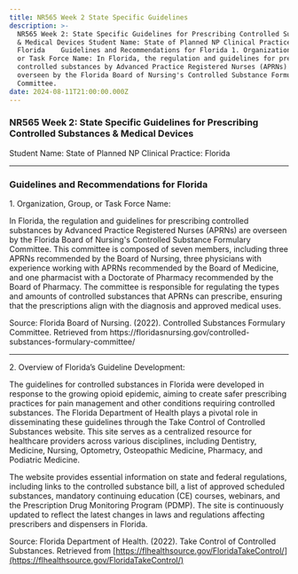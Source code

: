 ```yaml
---
title: NR565 Week 2 State Specific Guidelines
description: >-
  NR565 Week 2: State Specific Guidelines for Prescribing Controlled Substances
  & Medical Devices Student Name: State of Planned NP Clinical Practice:
  Florida    Guidelines and Recommendations for Florida 1. Organization, Group,
  or Task Force Name: In Florida, the regulation and guidelines for prescribing
  controlled substances by Advanced Practice Registered Nurses (APRNs) are
  overseen by the Florida Board of Nursing's Controlled Substance Formulary
  Committee.
date: 2024-08-11T21:00:00.000Z
---
```


### NR565 Week 2: State Specific Guidelines for Prescribing Controlled Substances & Medical Devices

Student Name:
State of Planned NP Clinical Practice: Florida

***

### Guidelines and Recommendations for Florida

1\. Organization, Group, or Task Force Name:

In Florida, the regulation and guidelines for prescribing controlled substances by Advanced Practice Registered Nurses (APRNs) are overseen by the Florida Board of Nursing's Controlled Substance Formulary Committee. This committee is composed of seven members, including three APRNs recommended by the Board of Nursing, three physicians with experience working with APRNs recommended by the Board of Medicine, and one pharmacist with a Doctorate of Pharmacy recommended by the Board of Pharmacy. The committee is responsible for regulating the types and amounts of controlled substances that APRNs can prescribe, ensuring that the prescriptions align with the diagnosis and approved medical uses.

Source:
Florida Board of Nursing. (2022). Controlled Substances Formulary Committee. Retrieved from https\://floridasnursing.gov/controlled-substances-formulary-committee/

***

2\. Overview of Florida’s Guideline Development:

The guidelines for controlled substances in Florida were developed in response to the growing opioid epidemic, aiming to create safer prescribing practices for pain management and other conditions requiring controlled substances. The Florida Department of Health plays a pivotal role in disseminating these guidelines through the Take Control of Controlled Substances website. This site serves as a centralized resource for healthcare providers across various disciplines, including Dentistry, Medicine, Nursing, Optometry, Osteopathic Medicine, Pharmacy, and Podiatric Medicine.

The website provides essential information on state and federal regulations, including links to the controlled substance bill, a list of approved scheduled substances, mandatory continuing education (CE) courses, webinars, and the Prescription Drug Monitoring Program (PDMP). The site is continuously updated to reflect the latest changes in laws and regulations affecting prescribers and dispensers in Florida.

Source:
Florida Department of Health. (2022). Take Control of Controlled Substances. Retrieved from [https://flhealthsource.gov/FloridaTakeControl/](https://flhealthsource.gov/FloridaTakeControl/)
